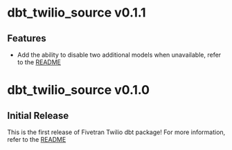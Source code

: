# dbt_twilio_source v0.1.1

## Features
- Add the ability to disable two additional models when unavailable, refer to the [README](/README.md)

# dbt_twilio_source v0.1.0

## Initial Release
This is the first release of Fivetran Twilio dbt package! For more information, refer to the [README](/README.md)
